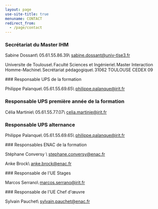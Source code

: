```yaml
---
layout: page
use-site-title: true
menuname: CONTACT
redirect_from:
  - /page/contact
---
```



### Secrétariat du Master IHM

Sabine Dossant\\
05.61.55.86.39\\
[sabine.dossant@univ-tlse3.fr](mailto:sabine.dossant@univ-tlse3.fr)

Universite de Toulouse\\
Faculté Sciences et Ingénierie\\
Master Interaction Homme-Machine\\
Secrétariat pédagogique\\
31062 TOULOUSE CEDEX 09


<div class="row">

<div class="col-sm-6">
### Responsable UPS de la formation

Philippe Palanque\\
05.61.55.69.65\\
[philippe.palanque@irit.fr](mailto:philippe.palanque@irit.fr)


### Responsable UPS première année de la formation

Célia Martinie\\
05.61.55.77.07\\
[celia.martinie@irit.fr](mailto:celia.martinie@irit.fr)


### Responsable UPS alternance

Philippe Palanque\\
05.61.55.69.65\\
[philippe.palanque@irit.fr](mailto:philippe.palanque@irit.fr)
</div>

<div class="col-sm-6">
### Responsables ENAC de la formation

Stéphane Conversy \\
[stephane.conversy@enac.fr](mailto:stephane.conversy@enac.fr)

Anke Brock\\
[anke.brock@enac.fr](mailto:anke.brock@enac.fr)

</div>

</div>

<div class="row">

<div class="col-sm-6">
### Responsable de l'UE Stages

Marcos Serrano\\
[marcos.serrano@irit.fr](mailto:marcos.serrano@irit.fr)

</div>

<div class="col-sm-6">
### Responsable de l'UE Chef d'œuvre

Sylvain Pauchet\\
[sylvain.pauchet@enac.fr](mailto:sylvain.pauchet@enac.fr)

</div>

</div>
